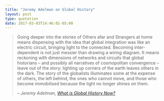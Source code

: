 ```yaml
---
title: "Jeremy Adelman on Global History"
layout: post
type: quotation
date: 2017-03-03T14:46:01-05:00
---
```


> Going deeper into the stories of Others afar and Strangers at home means dispensing with the idea that global integration was like an electric circuit, bringing light to the connected. Becoming inter-dependent is not just messier than drawing a wiring diagram. It means reckoning with dimensions of networks and circuits that global historians – and possibly all narratives of cosmopolitan convergence – leave out of the story: lighting up corners of the earth leaves others in the dark.  The story of the globalists illuminates some at the expense of others, the left behind, the ones who cannot move, and those who become immobilised because the light no longer shines on them.
> 
> – <cite>Jeremy Adelman, [What is Global History Now?](https://aeon.co/essays/is-global-history-still-possible-or-has-it-had-its-moment)</cite>